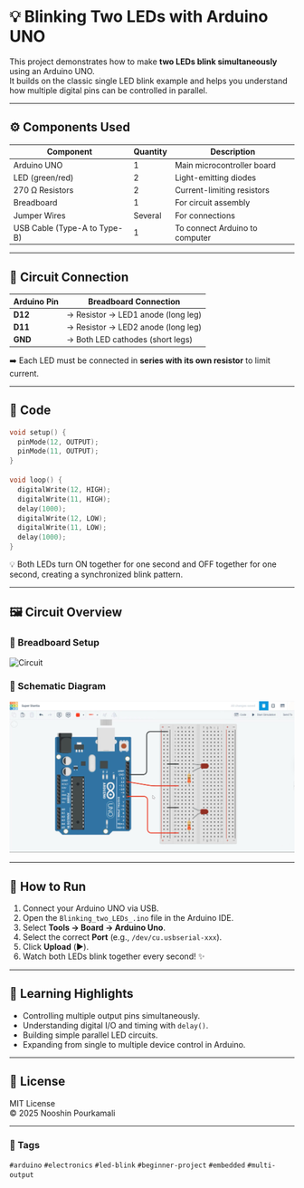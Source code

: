 # 💡 Blinking Two LEDs with Arduino UNO

This project demonstrates how to make **two LEDs blink simultaneously** using an Arduino UNO.  
It builds on the classic single LED blink example and helps you understand how multiple digital pins can be controlled in parallel.

---

## ⚙️ Components Used

| Component | Quantity | Description |
|------------|-----------|--------------|
| Arduino UNO | 1 | Main microcontroller board |
| LED (green/red) | 2 | Light-emitting diodes |
| 270 Ω Resistors | 2 | Current-limiting resistors |
| Breadboard | 1 | For circuit assembly |
| Jumper Wires | Several | For connections |
| USB Cable (Type-A to Type-B) | 1 | To connect Arduino to computer |

---

## 🔌 Circuit Connection

| Arduino Pin | Breadboard Connection |
|--------------|----------------------|
| **D12** | → Resistor → LED1 anode (long leg) |
| **D11** | → Resistor → LED2 anode (long leg) |
| **GND** | → Both LED cathodes (short legs) |

➡️ Each LED must be connected in **series with its own resistor** to limit current.

---

## 🧠 Code

```cpp
void setup() {
  pinMode(12, OUTPUT);
  pinMode(11, OUTPUT);
}

void loop() {
  digitalWrite(12, HIGH);
  digitalWrite(11, HIGH);
  delay(1000);
  digitalWrite(12, LOW);
  digitalWrite(11, LOW);
  delay(1000);
}
```

💡 Both LEDs turn ON together for one second and OFF together for one second, creating a synchronized blink pattern.

---

## 🖼️ Circuit Overview

### 🔧 Breadboard Setup
![Circuit](Curcuit.heic)

### 📘 Schematic Diagram
![Schematics](Schematics.JPG)

---

## 🚀 How to Run

1. Connect your Arduino UNO via USB.  
2. Open the `Blinking_two_LEDs_.ino` file in the Arduino IDE.  
3. Select **Tools → Board → Arduino Uno**.  
4. Select the correct **Port** (e.g., `/dev/cu.usbserial-xxx`).  
5. Click **Upload** (▶️).  
6. Watch both LEDs blink together every second! ✨

---

## 🧩 Learning Highlights

- Controlling multiple output pins simultaneously.  
- Understanding digital I/O and timing with `delay()`.  
- Building simple parallel LED circuits.  
- Expanding from single to multiple device control in Arduino.

---

## 🪪 License

MIT License  
© 2025 Nooshin Pourkamali

---

### 🔖 Tags
`#arduino` `#electronics` `#led-blink` `#beginner-project` `#embedded` `#multi-output`
